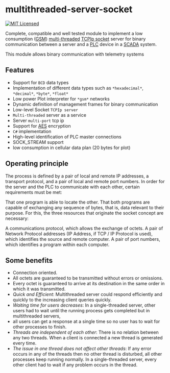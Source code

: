 # multithreaded-server-socket
[![MIT Licensed][license-image]][license-url]

Complete, compatible and well tested module to implement a low consumption ([GSM](https://es.wikipedia.org/wiki/Sistema_global_para_las_comunicaciones_m%C3%B3viles)) [multi-threaded](https://totalview.io/blog/multithreading-multithreaded-applications) [TCPIp socket](https://es.wikipedia.org/wiki/Socket_de_Internet) server for binary communication between a server and a [PLC](https://en.wikipedia.org/wiki/Programmable_logic_controller) device in a [SCADA](https://es.wikipedia.org/wiki/SCADA) system.

This module allows binary communication with telemetry systems

## Features

- Support for `BCD` data types
- Implementation of different data types such as `*hexadecimal*`, `*decimal*`, `*byte*`, `*float*`
- Low power Plot interpreter for `*gsm*` networks
- Dynamic definition of management frames for binary communication
- Low-level Socket `TCPIp server`
- `Multi-threaded` server as a service
- Server `multi-port` tcp ip
- Support for [AES](https://es.wikipedia.org/wiki/Advanced_Encryption_Standard) encryption
- `C#` implementation
- High-level identification of PLC master connections
- SOCK_STREAM support
- low consumption in cellular data plan (20 bytes for plot)

## Operating principle

The process is defined by a pair of local and remote IP addresses, a transport protocol, and a pair of local and remote port numbers. In order for the server and the PLC to communicate with each other, certain requirements must be met:

That one program is able to locate the other.
That both programs are capable of exchanging any sequence of bytes, that is, data relevant to their purpose.
For this, the three resources that originate the socket concept are necessary:

A communications protocol, which allows the exchange of octets.
A pair of Network Protocol addresses (IP Address, if TCP / IP Protocol is used), which identifies the source and remote computer.
A pair of port numbers, which identifies a program within each computer.

## Some benefits

- Connection oriented.
- All octets are guaranteed to be transmitted without errors or omissions.
- Every octet is guaranteed to arrive at its destination in the same order in which it was transmitted.
- *Quick and Efficient*: Multithreaded server could respond efficiently and quickly to the increasing client queries quickly.
- *Waiting time for users decreases*: In a single-threaded server, other users had to wait until the running process gets completed but in multithreaded servers, 
- all users can get a response at a single time so no user has to wait for other processes to finish.
- *Threads are independent of each other*: There is no relation between any two threads. When a client is connected a new thread is generated every time.
- *The issue in one thread does not affect other threads*: If any error occurs in any of the threads then no other thread is disturbed, all other processes keep running normally. 
    In a single-threaded server, every other client had to wait if any problem occurs in the thread.


[license-image]: https://img.shields.io/badge/license-MIT-blue.svg
[license-url]: https://raw.githubusercontent.com/crisstroyer/node-oauth-jwt-server/master/LICENSE